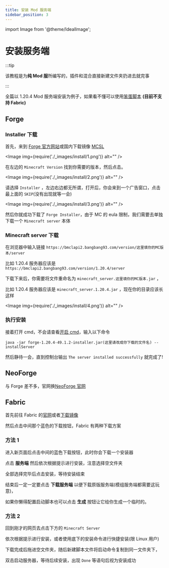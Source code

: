 ```yaml
---
title: 安装 Mod 服务端
sidebar_position: 3
---
```


import Image from '@theme/IdealImage';

# 安装服务端

:::tip

该教程是为**纯 Mod 服**所编写的，插件和混合直接新建文件夹扔进去就完事

:::

全篇以 1.20.4 Mod 服务端安装为例子，如果看不懂可以使用[笨蛋脚本](https://script.8aka.org/select-server) **(目前不支持 Fabric)**

## Forge

### Installer 下载

首先，来到 [Forge 官方网站](https://files.minecraftforge.net/net/minecraftforge/forge/)或国内下载镜像 [MCSL](https://sync.mcsl.com.cn/core/Forge)

<Image img={require('./_images/install/1.png')} alt="" />

在左边的 `Minecraft Version` 找到你需要的版本，然后点击。

<Image img={require('./_images/install/2.png')} alt="" />

请选择 `Installer` ，左边右边都无所谓，打开后，你会来到一个广告窗口，点击最上面的 `SKIP`(没有出现就等一会)

<Image img={require('./_images/install/3.png')} alt="" />

然后你就成功下载了 `Forge Installer`，由于 MC 的 eula 限制，我们需要去单独下载一个 `Minecraft server` 本体

### Minecraft server 下载

在浏览器中输入链接 `https://bmclapi2.bangbang93.com/version/这里填你的MC版本/server`

比如 1.20.4 服务器应该是 `https://bmclapi2.bangbang93.com/version/1.20.4/server`

下载下来后，你需要将文件重命名为 `minecraft_server.这里填你的MC版本.jar` ，

比如 1.20.4 服务器应该是 `minecraft_server.1.20.4.jar` ，现在你的目录应该长这样

<Image img={require('./_images/install/4.png')} alt="" />

### 执行安装

接着打开 cmd，不会请查看[开启 cmd](launch-server.md#笨蛋脚本)，输入以下命令

````shell
java -jar forge-1.20.4-49.1.2-installer.jar(这里请改成你下载的文件名) --installServer
````

然后静待一会，直到控制台输出 `The server installed successfully` 就完成了!

## NeoForge

与 Forge 差不多，官网换[NeoForge 官网](https://neoforged.net/)

## Fabric

首先前往 Fabric 的[官网](https://fabricmc.net/)或者[下载镜像](https://sync.mcsl.com.cn/core/Fabric)

然后点击中间那个蓝色的下载按钮，Fabric 有两种下载方案

### 方法 1

进入新页面后点击中间的蓝色下载按钮，此时你会下载一个安装器

点击 **服务端** 然后依次根据提示进行安装，注意选择空文件夹

全部选择完毕后点击安装，等待安装结束

结束后一定一定要点击 **下载服务端** 以便下载原版服务端(模组服务端都需要这玩意)，

如果你懒得配置启动脚本也可以点击 **生成** 按钮让它给你生成一个临时的。

### 方法 2

回到刚才的网页去点击下方的 `Minecraft Server`

依次根据提示进行安装，或者使用底下的安装命令进行快捷安装(限 Linux 用户)

下载完成后拖进空文件夹，随后新建脚本文件将启动命令复制到同一文件夹下，

双击启动服务器，等待后续安装，出现 `Done` 等语句后视为安装成功

